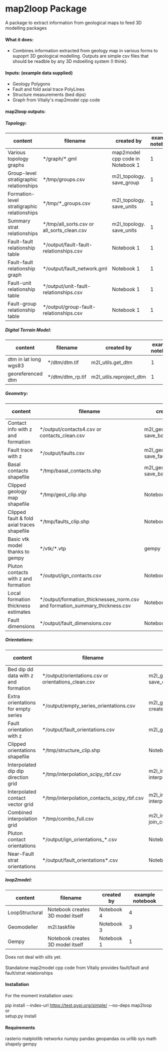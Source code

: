 # map2loop Package

A package to extract information from geological maps to feed 3D modelling packages

#### What it does:
  
-  Combines information extracted from geology map in various forms to supoprt 3D geological modelling. Outputs are simple csv files that should be readble by any 3D mdoelling system (I think).

#### Inputs: (example data supplied) 
   
- Geology Polygons  
- Fault and fold axial trace PolyLines  
- Structure measurements (bed dips)
- Graph from Vitaliy's map2model cpp code 
  
#### map2loop outputs:
##### Topology:

| content | filename | created by | example notebook |
| ----- | ----- | ----- | ----- |
| Various topology graphs  | \*/graph/\*.gml | map2model cpp code in Notebook 1 |  1 |
| Group-level stratigraphic relationships | \*/tmp/groups.csv | m2l_topology. save_group |  1 |
| Formation-level stratigraphic relationships | \*/tmp/\*_groups.csv | m2l_topology. save_units |  1 |
| Summary strat relationships | \*/tmp/all_sorts.csv or all_sorts_clean.csv| m2l_topology. save_units |  1 |
| Fault-fault relationship table | \*/output/fault-fault-relationships.csv | Notebook 1 |  1 |
| Fault-fault relationship graph | \*/output/fault_network.gml | Notebook 1 |  1 |
| Fault-unit relationship table | \*/output/unit-fault-relationships.csv | Notebook 1 |  1 |
| Fault-group relationship table | \*/output/group-fault-relationships.csv | Notebook 1 |  1 |

##### Digital Terrain Model:

| content | filename | created by | example notebook |
| ----- | ----- | ----- | ----- |
| dtm in lat long wgs83 | \*/dtm/dtm.tif | m2l_utils.get_dtm |   1 |
| georeferenced dtm | \*/dtm/dtm_rp.tif| m2l_utils.reproject_dtm |  1 |

##### Geometry:

| content | filename | created by | example notebook |
| ----- | ----- | ----- | ----- |
| Contact info with z and formation | \*/output/contacts4.csv or contacts_clean.csv| m2l_geometry. save_basal_contacts |  1 |
| Fault trace with z | \*/output/faults.csv | m2l_geometry. save_faults |  1 |
| Basal contacts shapefile | \*/tmp/basal_contacts.shp | m2l_geometry. save_basal_no_faults |  1 |
| Clipped geology map shapefile | \*/tmp/geol_clip.shp | Notebook 1 |  1 |
| Clipped fault & fold axial traces shapefile  | \*/tmp/faults_clip.shp | Notebook 1 |  1 |
| Basic vtk model thanks to gempy  | \*/vtk/\*.vtp | gempy |  1 |
| Pluton contacts with z and formation | \*/output/ign_contacts.csv | Notebook 1 |  1 |
| Local formation thickness estimates | \*/output/formation_thicknesses_norm.csv and formation_summary_thickness.csv| Notebook 2 |  2 |
| Fault dimensions | \*/output/fault_dimensions.csv | Notebook 1 |  1 |

##### Orientations:

| content | filename | created by | example notebook |
| ----- | ----- | ----- | ----- |
| Bed dip dd data with z and formation | \*/output/orientations.csv or orientations_clean.csv| m2l_geometry. save_orientations |  1 |
| Extra orientations for empty series | \*/output/empty_series_orientations.csv | m2l_geometry. create_orientations |  1 |
| Fault orientation with z | \*/output/fault_orientations.csv |  m2l_geometry. save_faults |  1 |
| Clipped orientations shapefile | \*/tmp/structure_clip.shp | Notebook 1 |  1 |
| Interpolated dip dip direction grid | \*/tmp/interpolation_scipy_rbf.csv | m2l_interpolation. interpolate_orientations |  1 |
| Interpolated contact vector grid | \*/tmp/interpolation_contacts_scipy_rbf.csv | m2l_interpolation. interpolate_contacts |  1 |
| Combined interpolation grid | \*/tmp/combo_full.csv | m2l_interpolation. join_contacts_and_orientations |  1 |
| Pluton contact orientations | \*/output/ign_orientations_\*.csv | Notebook 1 |  1 |
| Near-Fault strat orientations | \*/output/fault_orientations\*.csv | Notebook 6 |  6 |

##### loop2model:
| content | filename | created by | example notebook |
| ----- | ----- | ----- | ----- |
| LoopStructural | Notebook creates 3D model itself | Notebook 4 |  4 |
| Geomodeller | m2l.taskfile | Notebook 3 |  3 |
| Gempy | Notebook creates 3D model itself | Notebook 1 |  1 |

Does not deal with sills yet.  
<br>
Standalone map2model cpp code from Vitaliy provides fault/fault and fault/strat relationships   

#### Installation
For the moment installation uses:<br>

pip install --index-url https://test.pypi.org/simple/ --no-deps map2loop  
or   
setup.py install
  
#### Requirements
rasterio
matplotlib
networkx
numpy
pandas
geopandas
os
urllib
sys
math
shapely
gempy
